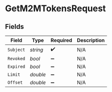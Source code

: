 # GetM2MTokensRequest


## Fields

| Field              | Type               | Required           | Description        |
| ------------------ | ------------------ | ------------------ | ------------------ |
| `Subject`          | *string*           | :heavy_check_mark: | N/A                |
| `Revoked`          | *bool*             | :heavy_minus_sign: | N/A                |
| `Expired`          | *bool*             | :heavy_minus_sign: | N/A                |
| `Limit`            | *double*           | :heavy_minus_sign: | N/A                |
| `Offset`           | *double*           | :heavy_minus_sign: | N/A                |